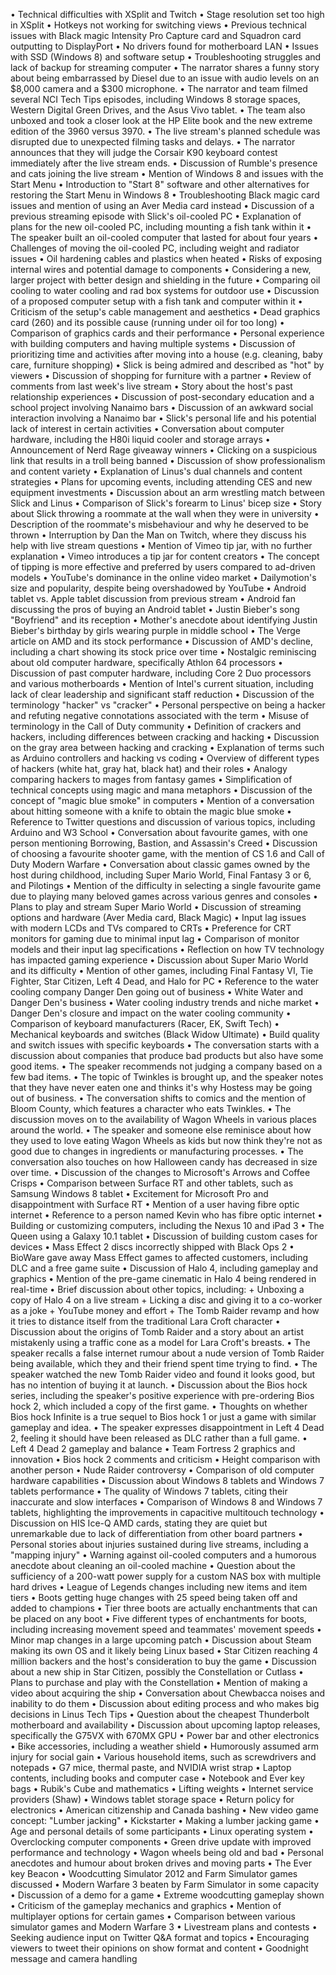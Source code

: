 • Technical difficulties with XSplit and Twitch
• Stage resolution set too high in XSplit
• Hotkeys not working for switching views
• Previous technical issues with Black magic Intensity Pro Capture card and Squadron card outputting to DisplayPort
• No drivers found for motherboard LAN
• Issues with SSD (Windows 8) and software setup
• Troubleshooting struggles and lack of backup for streaming computer
• The narrator shares a funny story about being embarrassed by Diesel due to an issue with audio levels on an $8,000 camera and a $300 microphone.
• The narrator and team filmed several NCI Tech Tips episodes, including Windows 8 storage spaces, Western Digital Green Drives, and the Asus Vivo tablet.
• The team also unboxed and took a closer look at the HP Elite book and the new extreme edition of the 3960 versus 3970.
• The live stream's planned schedule was disrupted due to unexpected filming tasks and delays.
• The narrator announces that they will judge the Corsair K90 keyboard contest immediately after the live stream ends.
• Discussion of Rumble's presence and cats joining the live stream
• Mention of Windows 8 and issues with the Start Menu
• Introduction to "Start 8" software and other alternatives for restoring the Start Menu in Windows 8
• Troubleshooting Black magic card issues and mention of using an Aver Media card instead
• Discussion of a previous streaming episode with Slick's oil-cooled PC
• Explanation of plans for the new oil-cooled PC, including mounting a fish tank within it
• The speaker built an oil-cooled computer that lasted for about four years
• Challenges of moving the oil-cooled PC, including weight and radiator issues
• Oil hardening cables and plastics when heated
• Risks of exposing internal wires and potential damage to components
• Considering a new, larger project with better design and shielding in the future
• Comparing oil cooling to water cooling and rad box systems for outdoor use
• Discussion of a proposed computer setup with a fish tank and computer within it
• Criticism of the setup's cable management and aesthetics
• Dead graphics card (260) and its possible cause (running under oil for too long)
• Comparison of graphics cards and their performance
• Personal experience with building computers and having multiple systems
• Discussion of prioritizing time and activities after moving into a house (e.g. cleaning, baby care, furniture shopping)
• Slick is being admired and described as "hot" by viewers
• Discussion of shopping for furniture with a partner
• Review of comments from last week's live stream
• Story about the host's past relationship experiences
• Discussion of post-secondary education and a school project involving Nanaimo bars
• Discussion of an awkward social interaction involving a Nanaimo bar
• Slick's personal life and his potential lack of interest in certain activities
• Conversation about computer hardware, including the H80i liquid cooler and storage arrays
• Announcement of Nerd Rage giveaway winners
• Clicking on a suspicious link that results in a troll being banned
• Discussion of show professionalism and content variety
• Explanation of Linus's dual channels and content strategies
• Plans for upcoming events, including attending CES and new equipment investments
• Discussion about an arm wrestling match between Slick and Linus
• Comparison of Slick's forearm to Linus' bicep size
• Story about Slick throwing a roommate at the wall when they were in university
• Description of the roommate's misbehaviour and why he deserved to be thrown
• Interruption by Dan the Man on Twitch, where they discuss his help with live stream questions
• Mention of Vimeo tip jar, with no further explanation
• Vimeo introduces a tip jar for content creators
• The concept of tipping is more effective and preferred by users compared to ad-driven models
• YouTube's dominance in the online video market
• Dailymotion's size and popularity, despite being overshadowed by YouTube
• Android tablet vs. Apple tablet discussion from previous stream
• Android fan discussing the pros of buying an Android tablet
• Justin Bieber's song "Boyfriend" and its reception
• Mother's anecdote about identifying Justin Bieber's birthday by girls wearing purple in middle school
• The Verge article on AMD and its stock performance
• Discussion of AMD's decline, including a chart showing its stock price over time
• Nostalgic reminiscing about old computer hardware, specifically Athlon 64 processors
• Discussion of past computer hardware, including Core 2 Duo processors and various motherboards
• Mention of Intel's current situation, including lack of clear leadership and significant staff reduction
• Discussion of the terminology "hacker" vs "cracker"
• Personal perspective on being a hacker and refuting negative connotations associated with the term
• Misuse of terminology in the Call of Duty community
• Definition of crackers and hackers, including differences between cracking and hacking
• Discussion on the gray area between hacking and cracking
• Explanation of terms such as Arduino controllers and hacking vs coding
• Overview of different types of hackers (white hat, gray hat, black hat) and their roles
• Analogy comparing hackers to mages from fantasy games
• Simplification of technical concepts using magic and mana metaphors
• Discussion of the concept of "magic blue smoke" in computers
• Mention of a conversation about hitting someone with a knife to obtain the magic blue smoke
• Reference to Twitter questions and discussion of various topics, including Arduino and W3 School
• Conversation about favourite games, with one person mentioning Borrowing, Bastion, and Assassin's Creed
• Discussion of choosing a favourite shooter game, with the mention of CS 1.6 and Call of Duty Modern Warfare
• Conversation about classic games owned by the host during childhood, including Super Mario World, Final Fantasy 3 or 6, and Pilotings
• Mention of the difficulty in selecting a single favourite game due to playing many beloved games across various genres and consoles
• Plans to play and stream Super Mario World
• Discussion of streaming options and hardware (Aver Media card, Black Magic)
• Input lag issues with modern LCDs and TVs compared to CRTs
• Preference for CRT monitors for gaming due to minimal input lag
• Comparison of monitor models and their input lag specifications
• Reflection on how TV technology has impacted gaming experience
• Discussion about Super Mario World and its difficulty
• Mention of other games, including Final Fantasy VI, Tie Fighter, Star Citizen, Left 4 Dead, and Halo for PC
• Reference to the water cooling company Danger Den going out of business
• White Water and Danger Den's business
• Water cooling industry trends and niche market
• Danger Den's closure and impact on the water cooling community
• Comparison of keyboard manufacturers (Racer, EK, Swift Tech)
• Mechanical keyboards and switches (Black Widow Ultimate)
• Build quality and switch issues with specific keyboards
• The conversation starts with a discussion about companies that produce bad products but also have some good items.
• The speaker recommends not judging a company based on a few bad items.
• The topic of Twinkles is brought up, and the speaker notes that they have never eaten one and thinks it's why Hostess may be going out of business.
• The conversation shifts to comics and the mention of Bloom County, which features a character who eats Twinkles.
• The discussion moves on to the availability of Wagon Wheels in various places around the world.
• The speaker and someone else reminisce about how they used to love eating Wagon Wheels as kids but now think they're not as good due to changes in ingredients or manufacturing processes.
• The conversation also touches on how Halloween candy has decreased in size over time.
• Discussion of the changes to Microsoft's Arrows and Coffee Crisps
• Comparison between Surface RT and other tablets, such as Samsung Windows 8 tablet
• Excitement for Microsoft Pro and disappointment with Surface RT
• Mention of a user having fibre optic internet
• Reference to a person named Kevin who has fibre optic internet
• Building or customizing computers, including the Nexus 10 and iPad 3
• The Queen using a Galaxy 10.1 tablet
• Discussion of building custom cases for devices
• Mass Effect 2 discs incorrectly shipped with Black Ops 2
• BioWare gave away Mass Effect games to affected customers, including DLC and a free game suite
• Discussion of Halo 4, including gameplay and graphics
• Mention of the pre-game cinematic in Halo 4 being rendered in real-time
• Brief discussion about other topics, including:
	+ Unboxing a copy of Halo 4 on a live stream
	+ Licking a disc and giving it to a co-worker as a joke
	+ YouTube money and effort
	+ The Tomb Raider revamp and how it tries to distance itself from the traditional Lara Croft character
• Discussion about the origins of Tomb Raider and a story about an artist mistakenly using a traffic cone as a model for Lara Croft's breasts.
• The speaker recalls a false internet rumour about a nude version of Tomb Raider being available, which they and their friend spent time trying to find.
• The speaker watched the new Tomb Raider video and found it looks good, but has no intention of buying it at launch.
• Discussion about the Bios hock series, including the speaker's positive experience with pre-ordering Bios hock 2, which included a copy of the first game.
• Thoughts on whether Bios hock Infinite is a true sequel to Bios hock 1 or just a game with similar gameplay and idea.
• The speaker expresses disappointment in Left 4 Dead 2, feeling it should have been released as DLC rather than a full game.
• Left 4 Dead 2 gameplay and balance
• Team Fortress 2 graphics and innovation
• Bios hock 2 comments and criticism
• Height comparison with another person
• Nude Raider controversy
• Comparison of old computer hardware capabilities
• Discussion about Windows 8 tablets and Windows 7 tablets performance
• The quality of Windows 7 tablets, citing their inaccurate and slow interfaces
• Comparison of Windows 8 and Windows 7 tablets, highlighting the improvements in capacitive multitouch technology
• Discussion on HIS Ice-Q AMD cards, stating they are quiet but unremarkable due to lack of differentiation from other board partners
• Personal stories about injuries sustained during live streams, including a "mapping injury"
• Warning against oil-cooled computers and a humorous anecdote about cleaning an oil-cooled machine
• Question about the sufficiency of a 200-watt power supply for a custom NAS box with multiple hard drives
• League of Legends changes including new items and item tiers
• Boots getting huge changes with 25 speed being taken off and added to champions
• Tier three boots are actually enchantments that can be placed on any boot
• Five different types of enchantments for boots, including increasing movement speed and teammates' movement speeds
• Minor map changes in a large upcoming patch
• Discussion about Steam making its own OS and it likely being Linux based
• Star Citizen reaching 4 million backers and the host's consideration to buy the game
• Discussion about a new ship in Star Citizen, possibly the Constellation or Cutlass
• Plans to purchase and play with the Constellation
• Mention of making a video about acquiring the ship
• Conversation about Chewbacca noises and inability to do them
• Discussion about editing process and who makes big decisions in Linus Tech Tips
• Question about the cheapest Thunderbolt motherboard and availability
• Discussion about upcoming laptop releases, specifically the G75VX with 670MX GPU
• Power bar and other electronics
• Bike accessories, including a weather shield
• Humorously assumed arm injury for social gain
• Various household items, such as screwdrivers and notepads
• G7 mice, thermal paste, and NVIDIA wrist strap
• Laptop contents, including books and computer case
• Notebook and Ever key bags
• Rubik's Cube and mathematics
• Lifting weights
• Internet service providers (Shaw)
• Windows tablet storage space
• Return policy for electronics
• American citizenship and Canada bashing
• New video game concept: "Lumber jacking"
• Kickstarter
• Making a lumber jacking game
• Age and personal details of some participants
• Linux operating system
• Overclocking computer components
• Green drive update with improved performance and technology
• Wagon wheels being old and bad
• Personal anecdotes and humour about broken drives and moving parts
• The Ever key Beacon
• Woodcutting Simulator 2012 and Farm Simulator games discussed
• Modern Warfare 3 beaten by Farm Simulator in some capacity
• Discussion of a demo for a game
• Extreme woodcutting gameplay shown
• Criticism of the gameplay mechanics and graphics
• Mention of multiplayer options for certain games
• Comparison between various simulator games and Modern Warfare 3
• Livestream plans and contests
• Seeking audience input on Twitter Q&A format and topics
• Encouraging viewers to tweet their opinions on show format and content
• Goodnight message and camera handling